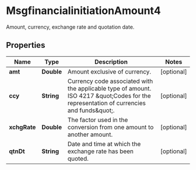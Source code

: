 

# MsgfinancialinitiationAmount4

Amount, currency, exchange rate and quotation date.
## Properties

Name | Type | Description | Notes
------------ | ------------- | ------------- | -------------
**amt** | **Double** | Amount exclusive of currency. |  [optional]
**ccy** | **String** | Currency code associated with the applicable type of amount.  ISO 4217 \&quot;Codes for the representation of currencies and funds\&quot;. |  [optional]
**xchgRate** | **Double** | The factor used in the conversion from one amount to another amount. |  [optional]
**qtnDt** | **String** | Date and time at which the exchange rate has been quoted. |  [optional]



